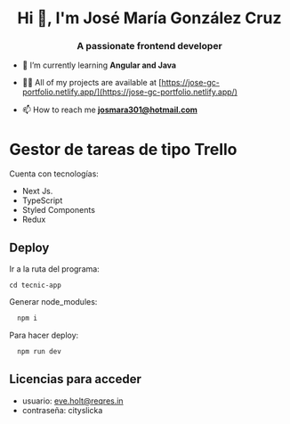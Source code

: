 <h1 align="center">Hi 👋, I'm José María González Cruz</h1>
<h3 align="center">A passionate frontend developer</h3>

- 🌱 I’m currently learning **Angular and Java**

- 👨‍💻 All of my projects are available at [https://jose-gc-portfolio.netlify.app/](https://jose-gc-portfolio.netlify.app/)

- 📫 How to reach me **josmara301@hotmail.com**

# Gestor de tareas de tipo Trello

Cuenta con tecnologías:

* Next Js.
* TypeScript
* Styled Components
* Redux



## Deploy

Ir a la ruta del programa:

    cd tecnic-app

Generar node_modules:

```bash
  npm i
```

Para hacer deploy:

```bash
  npm run dev
```



## Licencias para acceder

* usuario: eve.holt@reqres.in
* contraseña: cityslicka


